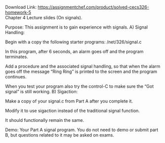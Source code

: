 Download Link: https://assignmentchef.com/product/solved-cecs326-homework-5
<br>
Chapter 4 Lecture slides (On signals).

Purpose: This assignment is to gain experience with signals. A) Signal Handling:

Begin with a copy the following starter programs: /net/326/signal.c

In this program, after 6 seconds, an alarm goes off and the program terminates.

Add a procedure and the associated signal handling, so that when the alarm goes off the message “Ring Ring” is printed to the screen and the program continues.

When you test your program also try the control-C to make sure the “Got signal” is still working. B) Sigaction:

Make a copy of your signal.c from Part A after you complete it.

Modify it to use sigaction instead of the traditional signal function.

It should functionally remain the same.

Demo: Your Part A signal program. You do not need to demo or submit part B, but questions related to it may be asked on exams.